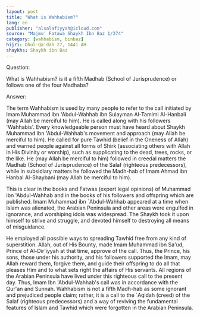 ```yaml
---
layout: post
title: "What is Wahhabism?"
lang: en
publisher: "alsalafiyyah@icloud.com"
source: "Majmu' Fatawa Shaykh Ibn Baz 1/374"
category: [wahhabism, binbaz]
hijri: Dhul-Qa'dah 27, 1441 AH
shaykhs: Shaykh ibn Baz
---
```


Question:

What is Wahhabism? is it a fifth Madhab (School of Jurisprudence) or follows one of the four Madhabs?

Answer:

The term Wahhabism is used by many people to refer to the call initiated by Imam Muhammad ibn 'Abdul-Wahhab ibn Sulayman Al-Tamimi Al-Hanbali (may Allah be merciful to him). He is called along with his followers 'Wahhabis'. Every knowledgeable person must have heard about Shaykh Muhammad ibn 'Abdul-Wahhab's movement and approach (may Allah be merciful to him). He called for pure Tawhid (belief in the Oneness of Allah) and warned people against all forms of Shirk (associating others with Allah in His Divinity or worship), such as supplicating to the dead, trees, rocks, or the like. He (may Allah be merciful to him) followed in creedal matters the Madhab (School of Jurisprudence) of the Salaf (righteous predecessors), while in subsidiary matters he followed the Madh-hab of Imam Ahmad ibn Hanbal Al-Shaybani (may Allah be merciful to him). 

This is clear in the books and Fatwas (expert legal opinions) of Muhammad ibn 'Abdul-Wahhab and in the books of his followers and offspring which are published. Imam Muhammad ibn `Abdul-Wahhab appeared at a time when Islam was alienated, the Arabian Peninsula and other areas were engulfed in ignorance, and worshiping idols was widespread. The Shaykh took it upon himself to strive and struggle, and devoted himself to destroying all means of misguidance.

He employed all possible ways to spreading Tawhid free from any kind of superstition. Allah, out of His Bounty, made Imam Muhammad ibn Sa'ud, Prince of Al-Dir'iyyah at that time, approve of the call. Thus, the Prince, his sons, those under his authority, and his followers supported the Imam, may Allah reward them, forgive them, and guide their offspring to do all that pleases Him and to what sets right the affairs of His servants. All regions of the Arabian Peninsula have lived under this righteous call to the present day. Thus, Imam Ibn 'Abdul-Wahhab's call was in accordance with the Qur'an and Sunnah. Wahhabism is not a fifth Madh-hab as some ignorant and prejudiced people claim; rather, it is a call to the `Aqidah (creed) of the Salaf (righteous predecessors) and a way of reviving the fundamental features of Islam and Tawhid which were forgotten in the Arabian Peninsula.
